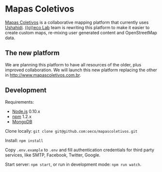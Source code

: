 # Mapas Coletivos

[Mapas Coletivos](http://www.mapascoletivos.com.br) is a collaborative mapping platform that currently uses  [Ushahidi](http://www.ushahidi.com/). [((o))eco Lab](http://lab.oeco.org.br) team is rewriting this platform to make it easier to create custom maps, re-mixing user generated content and OpenStreetMap data.

## The new platform

We are planning this platform to have all resources of the older, plus improved collaboration. We will launch this new platform replacing the other in http://www.mapascoletivos.com.br.

## Development

Requirements:

* [Node.js](http://nodejs.org/) 0.10.x 
* [npm](http://www.mongodb.org/) 1.2.x 
* [MongoDB](https://www.npmjs.org/)

Clone locally: `git clone git@github.com:oeco/mapascoletivos.git`

Install: `npm install`

Copy `.env.example` to `.env` and fill authentication credentials for third party services, like SMTP, Facebook, Twitter, Google. 

Start server: `npm start`, or run in development mode: `npm run watch`.
